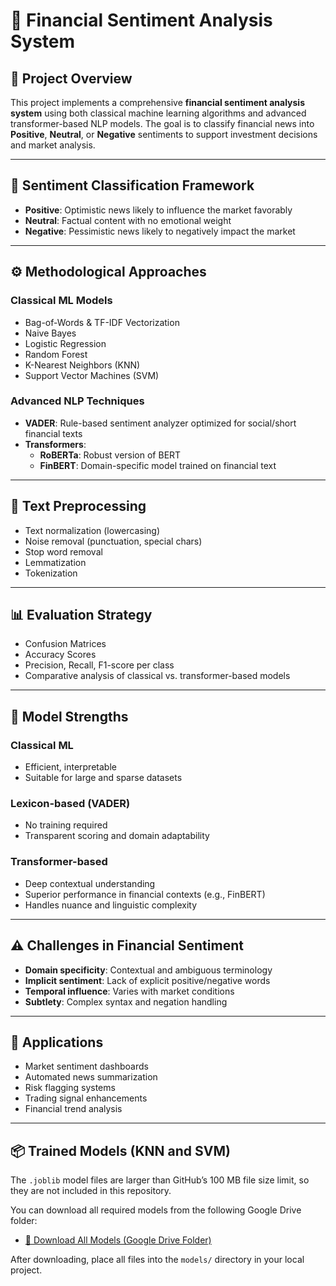 # 💬 Financial Sentiment Analysis System

## 📌 Project Overview

This project implements a comprehensive **financial sentiment analysis system** using both classical machine learning algorithms and advanced transformer-based NLP models. The goal is to classify financial news into **Positive**, **Neutral**, or **Negative** sentiments to support investment decisions and market analysis.

---

## 🧠 Sentiment Classification Framework

- **Positive**: Optimistic news likely to influence the market favorably  
- **Neutral**: Factual content with no emotional weight  
- **Negative**: Pessimistic news likely to negatively impact the market

---

## ⚙️ Methodological Approaches

### Classical ML Models
- Bag-of-Words & TF-IDF Vectorization
- Naive Bayes
- Logistic Regression
- Random Forest
- K-Nearest Neighbors (KNN)
- Support Vector Machines (SVM)

### Advanced NLP Techniques
- **VADER**: Rule-based sentiment analyzer optimized for social/short financial texts
- **Transformers**:
  - **RoBERTa**: Robust version of BERT
  - **FinBERT**: Domain-specific model trained on financial text

---

## 🧹 Text Preprocessing

- Text normalization (lowercasing)
- Noise removal (punctuation, special chars)
- Stop word removal
- Lemmatization
- Tokenization

---

## 📊 Evaluation Strategy

- Confusion Matrices
- Accuracy Scores
- Precision, Recall, F1-score per class
- Comparative analysis of classical vs. transformer-based models

---

## 🧪 Model Strengths

### Classical ML
- Efficient, interpretable
- Suitable for large and sparse datasets

### Lexicon-based (VADER)
- No training required
- Transparent scoring and domain adaptability

### Transformer-based
- Deep contextual understanding
- Superior performance in financial contexts (e.g., FinBERT)
- Handles nuance and linguistic complexity

---

## ⚠️ Challenges in Financial Sentiment

- **Domain specificity**: Contextual and ambiguous terminology
- **Implicit sentiment**: Lack of explicit positive/negative words
- **Temporal influence**: Varies with market conditions
- **Subtlety**: Complex syntax and negation handling

---

## 💼 Applications

- Market sentiment dashboards
- Automated news summarization
- Risk flagging systems
- Trading signal enhancements
- Financial trend analysis

---

## 📦 Trained Models (KNN and SVM)

The `.joblib` model files are larger than GitHub’s 100 MB file size limit, so they are not included in this repository.

You can download all required models from the following Google Drive folder:

- [📁 Download All Models (Google Drive Folder)](https://drive.google.com/drive/folders/1f0IxyhMWLhK_gfV9y-RhnzyqAuEDzV0l?usp=sharing)

After downloading, place all files into the `models/` directory in your local project.


